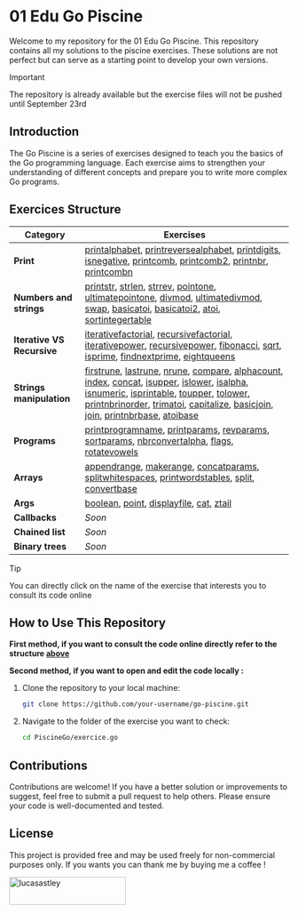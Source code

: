 # 01 Edu Go Piscine

Welcome to my repository for the 01 Edu Go Piscine. This repository contains all my solutions to the piscine exercises. These solutions are not perfect but can serve as a starting point to develop your own versions.

> [!IMPORTANT]
> The repository is already available but the exercise files will not be pushed until September 23rd

## Introduction

The Go Piscine is a series of exercises designed to teach you the basics of the Go programming language. Each exercise aims to strengthen your understanding of different concepts and prepare you to write more complex Go programs.

## Exercices Structure

| Category            | Exercises                                                                                   |
|---------------------|---------------------------------------------------------------------------------------------|
| **Print**    | [printalphabet](https://github.com/LucasAstley/PiscineGo/blob/main/printalphabet/main.go), [printreversealphabet](https://github.com/LucasAstley/PiscineGo/blob/main/printreversealphabet/main.go), [printdigits](https://github.com/LucasAstley/PiscineGo/blob/main/printdigits/main.go), [isnegative](https://github.com/LucasAstley/PiscineGo/blob/main/isnegative.go), [printcomb](https://github.com/LucasAstley/PiscineGo/blob/main/printcomb.go), [printcomb2](https://github.com/LucasAstley/PiscineGo/blob/main/printcomb2.go), [printnbr](https://github.com/LucasAstley/PiscineGo/blob/main/printnbr.go), [printcombn](https://github.com/LucasAstley/PiscineGo/blob/main/printcombn.go)|
| **Numbers and strings** | [printstr](https://github.com/LucasAstley/PiscineGo/blob/main/printstr.go), [strlen](https://github.com/LucasAstley/PiscineGo/blob/main/strlen.go), [strrev](https://github.com/LucasAstley/PiscineGo/blob/main/strrev.go), [pointone](https://github.com/LucasAstley/PiscineGo/blob/main/pointone.go), [ultimatepointone](https://github.com/LucasAstley/PiscineGo/blob/main/ultimatepointone.go), [divmod](https://github.com/LucasAstley/PiscineGo/blob/main/divmod.go), [ultimatedivmod](https://github.com/LucasAstley/PiscineGo/blob/main/ultimatedivmod.go), [swap](https://github.com/LucasAstley/PiscineGo/blob/main/swap.go), [basicatoi](https://github.com/LucasAstley/PiscineGo/blob/main/basicatoi.go), [basicatoi2](https://github.com/LucasAstley/PiscineGo/blob/main/basicatoi2.go), [atoi](https://github.com/LucasAstley/PiscineGo/blob/main/atoi.go), [sortintegertable](https://github.com/LucasAstley/PiscineGo/blob/main/sortintegertable.go) |
| **Iterative VS Recursive**       | [iterativefactorial](https://github.com/LucasAstley/PiscineGo/blob/main/iterativefactorial.go), [recursivefactorial](https://github.com/LucasAstley/PiscineGo/blob/main/recursivefactorial.go), [iterativepower](https://github.com/LucasAstley/PiscineGo/blob/main/iterativepower.go), [recursivepower](https://github.com/LucasAstley/PiscineGo/blob/main/recursivepower.go), [fibonacci](https://github.com/LucasAstley/PiscineGo/blob/main/fibonacci.go), [sqrt](https://github.com/LucasAstley/PiscineGo/blob/main/sqrt.go), [isprime](https://github.com/LucasAstley/PiscineGo/blob/main/isprime.go), [findnextprime](https://github.com/LucasAstley/PiscineGo/blob/main/findnextprime.go), [eightqueens](https://github.com/LucasAstley/PiscineGo/blob/main/eightqueens.go) |
| **Strings manipulation** | [firstrune](https://github.com/LucasAstley/PiscineGo/blob/main/firstrune.go), [lastrune](https://github.com/LucasAstley/PiscineGo/blob/main/lastrune.go), [nrune](https://github.com/LucasAstley/PiscineGo/blob/main/nrune.go), [compare](https://github.com/LucasAstley/PiscineGo/blob/main/compare.go), [alphacount](https://github.com/LucasAstley/PiscineGo/blob/main/alphacount.go), [index](https://github.com/LucasAstley/PiscineGo/blob/main/index.go), [concat](https://github.com/LucasAstley/PiscineGo/blob/main/concat.go), [isupper](https://github.com/LucasAstley/PiscineGo/blob/main/isupper.go), [islower](https://github.com/LucasAstley/PiscineGo/blob/main/islower.go), [isalpha](https://github.com/LucasAstley/PiscineGo/blob/main/isalpha.go), [isnumeric](https://github.com/LucasAstley/PiscineGo/blob/main/isnumeric.go), [isprintable](https://github.com/LucasAstley/PiscineGo/blob/main/isprintable.go), [toupper](https://github.com/LucasAstley/PiscineGo/blob/main/toupper.go), [tolower](https://github.com/LucasAstley/PiscineGo/blob/main/tolower.go), [printnbrinorder](https://github.com/LucasAstley/PiscineGo/blob/main/printnbrinorder.go), [trimatoi](https://github.com/LucasAstley/PiscineGo/blob/main/trimatoi.go), [capitalize](https://github.com/LucasAstley/PiscineGo/blob/main/capitalize.go), [basicjoin](https://github.com/LucasAstley/PiscineGo/blob/main/basicjoin.go), [join](https://github.com/LucasAstley/PiscineGo/blob/main/join.go), [printnbrbase](https://github.com/LucasAstley/PiscineGo/blob/main/printnbrbase.go), [atoibase](https://github.com/LucasAstley/PiscineGo/blob/main/atoibase.go) |
| **Programs**  |  [printprogramname](https://github.com/LucasAstley/PiscineGo/blob/main/printprogramname/main.go), [printparams](https://github.com/LucasAstley/PiscineGo/blob/main/printparams/main.go), [revparams](https://github.com/LucasAstley/PiscineGo/blob/main/revparams/main.go), [sortparams](https://github.com/LucasAstley/PiscineGo/blob/main/sortparams/main.go), [nbrconvertalpha](https://github.com/LucasAstley/PiscineGo/blob/main/nbrconvertalpha/main.go), [flags](https://github.com/LucasAstley/PiscineGo/blob/main/flags/main.go), [rotatevowels](https://github.com/LucasAstley/PiscineGo/blob/main/rotatevowels/main.go) |
| **Arrays**     | [appendrange](https://github.com/LucasAstley/PiscineGo/blob/main/appendrange.go), [makerange](https://github.com/LucasAstley/PiscineGo/blob/main/makerange.go), [concatparams](https://github.com/LucasAstley/PiscineGo/blob/main/concatparams.go), [splitwhitespaces](https://github.com/LucasAstley/PiscineGo/blob/main/splitwhitespaces.go), [printwordstables](https://github.com/LucasAstley/PiscineGo/blob/main/printwordstables.go), [split](https://github.com/LucasAstley/PiscineGo/blob/main/split.go), [convertbase](https://github.com/LucasAstley/PiscineGo/blob/main/convertbase.go) |
| **Args**        | [boolean](https://github.com/LucasAstley/PiscineGo/blob/main/boolean/main.go), [point](https://github.com/LucasAstley/PiscineGo/blob/main/printprogramname/point.go), [displayfile](https://github.com/LucasAstley/PiscineGo/blob/main/displayfile/main.go), [cat](https://github.com/LucasAstley/PiscineGo/blob/main/cat/main.go), [ztail](https://github.com/LucasAstley/PiscineGo/blob/main/ztail/main.go) |
| **Callbacks**      | _Soon_ |
| **Chained list** | _Soon_ |
| **Binary trees** | _Soon_ |

> [!TIP]
> You can directly click on the name of the exercise that interests you to consult its code online

## How to Use This Repository

**First method, if you want to consult the code online directly refer to the structure [above](#exercices-structure)**

**Second method, if you want to open and edit the code locally :**

1. Clone the repository to your local machine:

    ```bash
    git clone https://github.com/your-username/go-piscine.git
    ```

2. Navigate to the folder of the exercise you want to check:

    ```bash
    cd PiscineGo/exercice.go
    ```

## Contributions

Contributions are welcome! If you have a better solution or improvements to suggest, feel free to submit a pull request to help others. Please ensure your code is well-documented and tested.

## License

This project is provided free and may be used freely for non-commercial purposes only. If you wants you can thank me by buying me a coffee !
<p><a href="https://www.buymeacoffee.com/lucasastley"> <img align="left" src="https://cdn.buymeacoffee.com/buttons/v2/default-yellow.png" height="50" width="210" alt="lucasastley" /></a></p><br><br>
